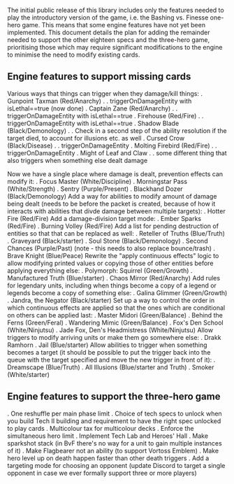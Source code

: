 The initial public release of this library includes only the features needed to
play the introductory version of the game, i.e. the Bashing vs. Finesse
one-hero game. This means that some engine features have not yet been
implemented. This document details the plan for adding the remainder needed to
support the other eighteen specs and the three-hero game, prioritising those
which may require significant modifications to the engine to minimise the need
to modify existing cards.

## Engine features to support missing cards

Various ways that things can trigger when they damage/kill things:
. Gunpoint Taxman (Red/Anarchy)
. . triggerOnDamageEntity with isLethal==true (now done)
. Captain Zane (Red/Anarchy)
. . triggerOnDamageEntity with isLethal==true
. Firehouse (Red/Fire)
. . triggerOnDamageEntity with isLethal==true
. Shadow Blade (Black/Demonology)
. . Check in a second step of the ability resolution if the target died, to account for illusions etc. as well
. Cursed Crow (Black/Disease)
. . triggerOnDamageEntity
. Molting Firebird (Red/Fire)
. . triggerOnDamageEntity
. Might of Leaf and Claw
. . some different thing that also triggers when something else dealt damage

Now we have a single place where damage is dealt, prevention effects can modify it:
. Focus Master (White/Discipline)
. Morningstar Pass (White/Strength)
. Sentry (Purple/Present)
. Blackhand Dozer (Black/Demonology)
Add a way for abilities to modify amount of damage being dealt (needs to be
before the packet is created, because of how it interacts with abilities that
divde damage between multiple targets):
. Hotter Fire (Red/Fire)
Add a damage-division target mode:
. Ember Sparks (Red/Fire)
. Burning Volley (Red/Fire)
Add a list for pending destruction of entities so that that can be replaced as
well:
. Reteller of Truths (Blue/Truth)
. Graveyard (Black/starter)
. Soul Stone (Black/Demonology)
. Second Chances (Purple/Past) (note - this needs to also replace bounce/trash)
. Brave Knight (Blue/Peace)
Rewrite the "apply continuous effects" logic to allow modifying printed values
or copying those of other entities before applying everything else:
. Polymorph: Squirrel (Green/Growth)
. Manufactured Truth (Blue/starter)
. Chaos Mirror (Red/Anarchy)
Add rules for legendary units, including when things become a copy of a legend
or legends become a copy of something else:
. Galina Glimmer (Green/Growth)
. Jandra, the Negator (Black/starter)
Set up a way to control the order in which continuous effects are applied so
that the ones which are conditional on others can be applied last:
. Master Midori (Green/Balance)
. Behind the Ferns (Green/Feral)
. Wandering Mimic (Green/Balance)
. Fox's Den School (White/Ninjutsu)
. Jade Fox, Den's Headmistress (White/Ninjutsu)
Allow triggers to modify arriving units or make them go somewhere else:
. Drakk Ramhorn
. Jail (Blue/starter)
Allow abilities to trigger when something becomes a target (it should be
possible to put the trigger back into the queue with the target specified and
move the new trigger in front of it):
. Dreamscape (Blue/Truth)
. All Illusions (Blue/starter and Truth)
. Smoker (White/starter)

## Engine features to support the three-hero game

. One reshuffle per main phase limit
. Choice of tech specs to unlock when you build Tech II building and
requirement to have the right spec unlocked to play cards
. Multicolour tax for multicolour decks
. Enforce the simultaneous hero limit
. Implement Tech Lab and Heroes' Hall
. Make sparkshot stack (in BvF there's no way for a unit to gain multiple
instances of it)
. Make Flagbearer not an ability (to support Vortoss Emblem)
. Make hero level up on death happen faster than other death triggers
. Add a targeting mode for choosing an opponent (update Discord to target a
single opponent in case we ever formally support three or more players)
